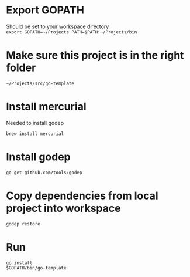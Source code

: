 
# Export GOPATH

Should be set to your workspace directory  
`export GOPATH=~/Projects PATH=$PATH:~/Projects/bin`

# Make sure this project is in the right folder

`~/Projects/src/go-template`

# Install mercurial

Needed to install godep

`brew install mercurial`

# Install godep

`go get github.com/tools/godep`

# Copy dependencies from local project into workspace

`godep restore`

# Run

`go install`  
`$GOPATH/bin/go-template`